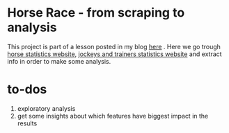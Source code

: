 # Horse Race - from scraping to analysis
This project is part of a lesson posted in my blog [here](https://imuliterno.netlify.app/) . Here we go trough [horse statistics website](http://www.racebase.co.nz/jockthis.htm), [jockeys and trainers statistics website](https://loveracing.nz) and extract info in order to make some analysis.

# to-dos

1. exploratory analysis
3. get some insights about which features have biggest impact in the results

